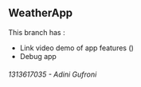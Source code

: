 ## WeatherApp
This branch has :
- Link video demo of app features ()
- Debug app

###### 1313617035 - Adini Gufroni
